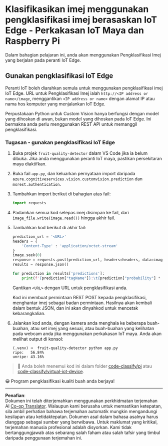 <!--
CO_OP_TRANSLATOR_METADATA:
{
  "original_hash": "50151d9f9dce2801348a93880ef16d86",
  "translation_date": "2025-08-27T21:14:33+00:00",
  "source_file": "4-manufacturing/lessons/3-run-fruit-detector-edge/single-board-computer.md",
  "language_code": "ms"
}
-->
# Klasifikasikan imej menggunakan pengklasifikasi imej berasaskan IoT Edge - Perkakasan IoT Maya dan Raspberry Pi

Dalam bahagian pelajaran ini, anda akan menggunakan Pengklasifikasi Imej yang berjalan pada peranti IoT Edge.

## Gunakan pengklasifikasi IoT Edge

Peranti IoT boleh diarahkan semula untuk menggunakan pengklasifikasi imej IoT Edge. URL untuk Pengklasifikasi Imej ialah `http://<IP address or name>/image`, menggantikan `<IP address or name>` dengan alamat IP atau nama hos komputer yang menjalankan IoT Edge.

Perpustakaan Python untuk Custom Vision hanya berfungsi dengan model yang dihoskan di awan, bukan model yang dihoskan pada IoT Edge. Ini bermakna anda perlu menggunakan REST API untuk memanggil pengklasifikasi.

### Tugasan - gunakan pengklasifikasi IoT Edge

1. Buka projek `fruit-quality-detector` dalam VS Code jika ia belum dibuka. Jika anda menggunakan peranti IoT maya, pastikan persekitaran maya diaktifkan.

1. Buka fail `app.py`, dan keluarkan pernyataan import daripada `azure.cognitiveservices.vision.customvision.prediction` dan `msrest.authentication`.

1. Tambahkan import berikut di bahagian atas fail:

    ```python
    import requests
    ```

1. Padamkan semua kod selepas imej disimpan ke fail, dari `image_file.write(image.read())` hingga akhir fail.

1. Tambahkan kod berikut di akhir fail:

    ```python
    prediction_url = '<URL>'
    headers = {
        'Content-Type' : 'application/octet-stream'
    }
    image.seek(0)
    response = requests.post(prediction_url, headers=headers, data=image)
    results = response.json()
    
    for prediction in results['predictions']:
        print(f'{prediction["tagName"]}:\t{prediction["probability"] * 100:.2f}%')
    ```

    Gantikan `<URL>` dengan URL untuk pengklasifikasi anda.

    Kod ini membuat permintaan REST POST kepada pengklasifikasi, menghantar imej sebagai badan permintaan. Hasilnya akan kembali dalam bentuk JSON, dan ini akan dinyahkod untuk mencetak kebarangkalian.

1. Jalankan kod anda, dengan kamera anda menghala ke beberapa buah-buahan, atau set imej yang sesuai, atau buah-buahan yang kelihatan pada webcam anda jika menggunakan perkakasan IoT maya. Anda akan melihat output di konsol:

    ```output
    (.venv) ➜  fruit-quality-detector python app.py
    ripe:   56.84%
    unripe: 43.16%
    ```

> 💁 Anda boleh menemui kod ini dalam folder [code-classify/pi](../../../../../4-manufacturing/lessons/3-run-fruit-detector-edge/code-classify/pi) atau [code-classify/virtual-iot-device](../../../../../4-manufacturing/lessons/3-run-fruit-detector-edge/code-classify/virtual-iot-device).

😀 Program pengklasifikasi kualiti buah anda berjaya!

---

**Penafian**:  
Dokumen ini telah diterjemahkan menggunakan perkhidmatan terjemahan AI [Co-op Translator](https://github.com/Azure/co-op-translator). Walaupun kami berusaha untuk memastikan ketepatan, sila ambil perhatian bahawa terjemahan automatik mungkin mengandungi kesilapan atau ketidaktepatan. Dokumen asal dalam bahasa asalnya harus dianggap sebagai sumber yang berwibawa. Untuk maklumat yang kritikal, terjemahan manusia profesional adalah disyorkan. Kami tidak bertanggungjawab atas sebarang salah faham atau salah tafsir yang timbul daripada penggunaan terjemahan ini.